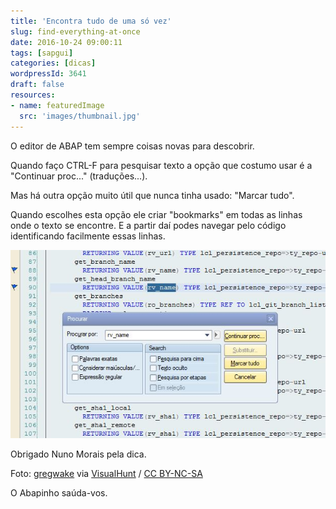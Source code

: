 ```yaml
---
title: 'Encontra tudo de uma só vez'
slug: find-everything-at-once
date: 2016-10-24 09:00:11
tags: [sapgui]
categories: [dicas]
wordpressId: 3641
draft: false
resources:
- name: featuredImage
  src: 'images/thumbnail.jpg'
---
```

O editor de ABAP tem sempre coisas novas para descobrir.

Quando faço CTRL-F para pesquisar texto a opção que costumo usar é a "Continuar proc..." (traduções...).

<!--more-->

Mas há outra opção muito útil que nunca tinha usado: "Marcar tudo".

Quando escolhes esta opção ele criar "bookmarks" em todas as linhas onde o texto se encontre. E a partir daí podes navegar pelo código identificando facilmente essas linhas.

[![marcar_tudo][1]][1]

Obrigado Nuno Morais pela dica.

Foto: [gregwake][2] via [VisualHunt][3] / [CC BY-NC-SA][4]

O Abapinho saúda-vos.

   [1]: images/marcar_tudo.jpg
   [2]: https://www.flickr.com/photos/gregwake/209493486/
   [3]: https://visualhunt.com/photos/sky-images/
   [4]: http://creativecommons.org/licenses/by-nc-sa/2.0/
